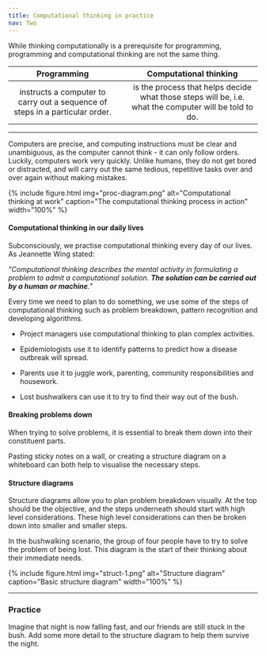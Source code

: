 ```yaml
---
title: Computational thinking in practice
nav: Two
---
```


While thinking computationally is a prerequisite for programming, programming and computational thinking are not the same thing.

| **Programming** | &nbsp; |  **Computational thinking** |
| :---: | :---: | :---: | 
| instructs a computer to carry out a sequence of steps in a particular order. | &nbsp; | is the process that helps decide what those steps will be, i.e.  what the computer will be told to do. |      

------

Computers are precise, and computing instructions must be clear and unambiguous, as the computer cannot think - it can only follow orders. Luckily, computers work very quickly. Unlike humans, they do not get bored or distracted, and will carry out the same tedious, repetitive tasks over and over again without making mistakes.

{% include figure.html img="proc-diagram.png" alt="Computational thinking at work" caption="The computational thinking process in action" width="100%" %}

#### Computational thinking in our daily lives

Subconsciously, we practise computational thinking every day of our lives. As Jeannette Wing stated: 

*"Computational thinking describes the mental activity in formulating a problem to admit a computational solution. **The solution can be carried out by a human or machine**."*

Every time we need to plan to do something, we use some of the steps of computational thinking such as problem breakdown, pattern recognition and developing algorithms. 

- Project managers use computational thinking to plan complex activities. 

- Epidemiologists use it to identify patterns to predict how a disease outbreak will spread. 

- Parents use it to juggle work, parenting, community responsibilities and housework.

- Lost bushwalkers can use it to try to find their way out of the bush.

#### Breaking problems down

When trying to solve problems, it is essential to break them down into their constituent parts. 

Pasting sticky notes on a wall, or creating a structure diagram on a whiteboard can both help to visualise the necessary steps. 

#### Structure diagrams

Structure diagrams allow you to plan problem breakdown visually. At the top should be the objective, and the steps underneath should start with high level considerations. These high level considerations can then be broken down into smaller and smaller steps.

In the bushwalking scenario, the group of four people have to try to solve the problem of being lost. This diagram is the start of their thinking about their immediate needs. 

{% include figure.html img="struct-1.png" alt="Structure diagram" caption="Basic structure diagram" width="100%" %}

---------

### Practice

Imagine that night is now falling fast, and our friends are still stuck in the bush. Add some more detail to the structure diagram to help them survive the night.
